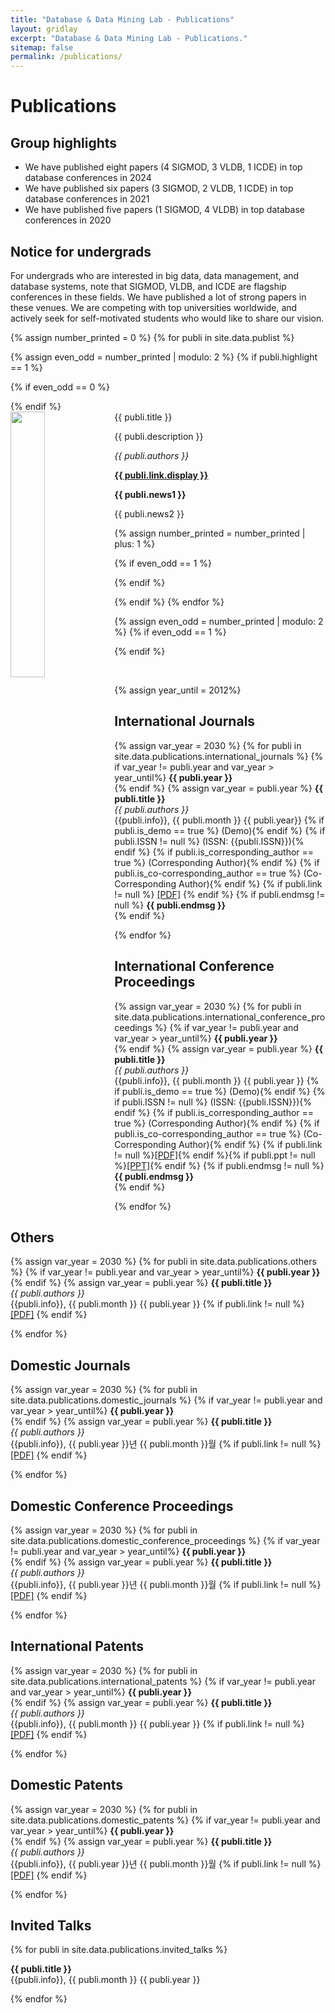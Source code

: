 ```yaml
---
title: "Database & Data Mining Lab - Publications"
layout: gridlay
excerpt: "Database & Data Mining Lab - Publications."
sitemap: false
permalink: /publications/
---
```



# Publications

## Group highlights

<ul style="overflow: hidden">
  <li>We have published eight papers (4 SIGMOD, 3 VLDB, 1 ICDE) in top database conferences in 2024</li>
  <li>We have published six papers (3 SIGMOD, 2 VLDB, 1 ICDE) in top database conferences in 2021</li>
  <li>We have published five papers (1 SIGMOD, 4 VLDB) in top database conferences in 2020</li>  
</ul>

## Notice for undergrads 
For undergrads who are interested in big data, data management, and database systems, note that SIGMOD, VLDB, and ICDE are flagship conferences in these fields. We have published a lot of strong papers in these venues. We are competing with top universities worldwide, and actively seek for self-motivated students who would like to share our vision.

{% assign number_printed = 0 %}
{% for publi in site.data.publist %}

{% assign even_odd = number_printed | modulo: 2 %}
{% if publi.highlight == 1 %}

{% if even_odd == 0 %}
<div class="row">
{% endif %}

<div class="col-sm-6 clearfix">
 <div class="well">
  <pubtit>{{ publi.title }}</pubtit>
  <img src="{{ site.url }}{{ site.baseurl }}/images/pubpic/{{ publi.image }}" class="img-responsive" width="33%" style="float: left" />
  <p>{{ publi.description }}</p>
  <p><em>{{ publi.authors }}</em></p>
  <p><strong><a href="{{ publi.link.url }}">{{ publi.link.display }}</a></strong></p>
  <p class="text-danger"><strong> {{ publi.news1 }}</strong></p>
  <p> {{ publi.news2 }}</p>
 </div>
</div>

{% assign number_printed = number_printed | plus: 1 %}

{% if even_odd == 1 %}
</div>
{% endif %}

{% endif %}
{% endfor %}

{% assign even_odd = number_printed | modulo: 2 %}
{% if even_odd == 1 %}
</div>
{% endif %}

<p> &nbsp; </p>

{% assign year_until = 2012%}

## International Journals
{% assign var_year = 2030 %}
{% for publi in site.data.publications.international_journals %}
  {% if var_year != publi.year and var_year > year_until%}
  **{{ publi.year }}** <br />
  {% endif %}
  {% assign var_year = publi.year %}
  **{{ publi.title }}** <br />
  <em>{{ publi.authors }} </em><br />
  {{publi.info}}, {{ publi.month }} {{ publi.year}}
  {% if publi.is_demo == true %} (Demo){% endif %} {% if publi.ISSN != null %} (ISSN: {{publi.ISSN}}){% endif %} {% if publi.is_corresponding_author == true %} (Corresponding Author){% endif %} {% if publi.is_co-corresponding_author == true %} (Co-Corresponding Author){% endif %} {% if publi.link != null %} <a href="{{ publi.link }}">[PDF]</a> {% endif %} {% if publi.endmsg != null %} **{{ publi.endmsg }}** <br /> {% endif %}

{% endfor %}

## International Conference Proceedings
{% assign var_year = 2030 %}
{% for publi in site.data.publications.international_conference_proceedings %}
  {% if var_year != publi.year and var_year > year_until%}
  **{{ publi.year }}** <br />
  {% endif %}
  {% assign var_year = publi.year %}
  **{{ publi.title }}** <br />
  <em>{{ publi.authors }} </em><br />
  {{publi.info}}, {{ publi.month }} {{ publi.year }}
  {% if publi.is_demo == true %} (Demo){% endif %} {% if publi.ISSN != null %} (ISSN: {{publi.ISSN}}){% endif %} {% if publi.is_corresponding_author == true %} (Corresponding Author){% endif %} {% if publi.is_co-corresponding_author == true %} (Co-Corresponding Author){% endif %} {% if publi.link != null %}<a href="{{ publi.link }}">[PDF]</a>{% endif %}{% if publi.ppt != null %}<a href="{{ publi.ppt }}">[PPT]</a>{% endif %} {% if publi.endmsg != null %}  **{{ publi.endmsg }}** <br /> {% endif %}

{% endfor %}

## Others
{% assign var_year = 2030 %}
{% for publi in site.data.publications.others %}
  {% if var_year != publi.year and var_year > year_until%}
  **{{ publi.year }}** <br />
  {% endif %}
  {% assign var_year = publi.year %}
  **{{ publi.title }}** <br />
  <em>{{ publi.authors }} </em><br />
  {{publi.info}}, {{ publi.month }} {{ publi.year }} {% if publi.link != null %}
  <a href="{{ publi.link }}">[PDF]</a>
  {% endif %}

{% endfor %}

## Domestic Journals
{% assign var_year = 2030 %}
{% for publi in site.data.publications.domestic_journals %}
  {% if var_year != publi.year and var_year > year_until%}
  **{{ publi.year }}** <br />
  {% endif %}
  {% assign var_year = publi.year %}
  **{{ publi.title }}** <br />
  <em>{{ publi.authors }} </em><br />
  {{publi.info}}, {{ publi.year }}년 {{ publi.month }}월 {% if publi.link != null %}
  <a href="{{ publi.link }}">[PDF]</a>
  {% endif %}

{% endfor %}


## Domestic Conference Proceedings
{% assign var_year = 2030 %}
{% for publi in site.data.publications.domestic_conference_proceedings %}
  {% if var_year != publi.year and var_year > year_until%}
  **{{ publi.year }}** <br />
  {% endif %}
  {% assign var_year = publi.year %}
  **{{ publi.title }}** <br />
  <em>{{ publi.authors }} </em><br />
  {{publi.info}}, {{ publi.year }}년 {{ publi.month }}월 {% if publi.link != null %}
  <a href="{{ publi.link }}">[PDF]</a>
  {% endif %}

{% endfor %}

## International Patents
{% assign var_year = 2030 %}
{% for publi in site.data.publications.international_patents %}
  {% if var_year != publi.year and var_year > year_until%}
  **{{ publi.year }}** <br />
  {% endif %}
  {% assign var_year = publi.year %}
  **{{ publi.title }}** <br />
  <em>{{ publi.authors }} </em><br />
  {{publi.info}}, {{ publi.month }} {{ publi.year }} {% if publi.link != null %} 
  <a href="{{ publi.link }}">[PDF]</a>
  {% endif %}

{% endfor %}
## Domestic Patents
{% assign var_year = 2030 %}
{% for publi in site.data.publications.domestic_patents %}
  {% if var_year != publi.year and var_year > year_until%}
  **{{ publi.year }}** <br />
  {% endif %}
  {% assign var_year = publi.year %}
  **{{ publi.title }}** <br />
  <em>{{ publi.authors }} </em><br />
  {{publi.info}}, {{ publi.year }}년 {{ publi.month }}월 {% if publi.link != null %}
  <a href="{{ publi.link }}">[PDF]</a>
  {% endif %}

{% endfor %}

## Invited Talks

{% for publi in site.data.publications.invited_talks %}

  **{{ publi.title }}** <br />
  {{publi.info}}, {{ publi.month }} {{ publi.year }}

{% endfor %}
